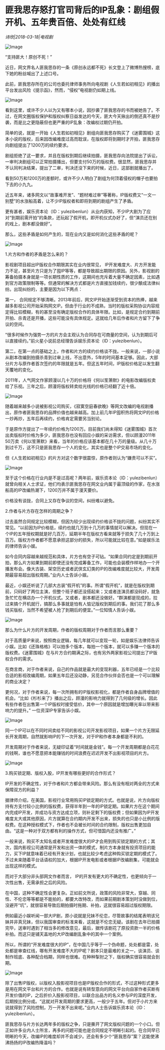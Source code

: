 # 匪我思存怒打官司背后的IP乱象：剧组假开机、五年贵百倍、处处有红线

*诗欣|2018-03-18|电视剧*

![Image](http://static.ylzbl.com/uploads/ueditor/php/upload/image/20180319/1521422869128200.jpeg)

“支持匪大！原创不死！”

近日，网文界名人匪我思存的一条《原创永远都不死》长文登上了微博热搜榜，底下她的粉丝喊出了上述口号。

此前，匪我思存所在的公司也委托律师事务所向电视剧《人生若如初相见》的播出平台发出风险《提示函》，然而，“侵权”电视剧仍如期上线。

![Image](http://p2.pstatp.com/large/pgc-image/1521422793514ad20c02bb9)

看到这里，或许不少人以为又有哪本小说，因抄袭了匪我思存的书而被她告了。不过，在网文圈版权保护和版权纠察日益发达的今天，匪大今天揪出的倒还真不是抄袭，而是比之更隐蔽但也更严重的IP乱象：改编权过期仍开拍。

简单的说，就是一开始《人生若如初相见》剧组向匪我思存购买了《迷雾围城》这本小说的版权，后来因改编难度过高而耽误，在版权即将到期时才开拍，匪我思存向剧组提出了1200万的续约要求。

剧组拒绝了这一要求，并且在版权到期后继续拍摄，匪我思存向法院提出了诉讼，一审判决剧组可以正常拍摄播出，但要支付50万的版权费。很显然，匪我思存并不认同判决结果，提出了二审，判决还没下来的时候，近日，这部剧就播出了。

看到50万和1200万的差额时，或许不少人明白了剧组为何顶着侵权的帽子也要拍下去的小九九。

近五年来，诸多网文以“故事难开发”、“题材难过审”等著称，IP版权费又“一文一别墅”的水涨船高着，让不少IP版权者和即将到期的剧组产生了矛盾。

更有甚者，娱乐资本论（ID：yulezibenlun）从业内获知，不少IP大剧为了应对“到期前需开拍”的条款，还玩起了假开机，即开机仪式办好了，但“演员还在别的戏上，剧本都没做好”。

那么，这些矛盾是如何产生的，现在业内又是如何消化这些矛盾的呢？

![Image](http://p2.pstatp.com/large/pgc-image/1521422793690daf386d956)

1.片方和作者的矛盾是怎么来的？

影视剧项目超出IP版权合作期限其实在业内很常见， IP开发难度大、片方开发能力不足，甚至片方只是为了囤IP等等，都是导致超出期限的原因。另外，影视剧的筹备拍摄本身就是一项长期性质的工作，这期间也充斥着大量不确定因素，比如遇到官方政策限制等等。但通常的解决方式都是片方直接加钱续约，很少酿成法律纠纷。出现纠纷的，主要是因为以下两点：

第一， 合同规定不够清晰。2013年前后，网文IP开始逐渐受到资本的热捧，越来越多影视公司开始采购网文IP。但由于行业的不成熟，当时的版权采购协议内容规定得比较模糊，有的甚至没有确定版权合作的具体年限。比如，是规定合约到期前开拍、杀青还是开播，这些可能没有具体规定。这就给几年后作者和片方留下了争议的空间。

“很多时候作为强势一方的片方会主观认为合同存在可商量的空间，认为到期后可以直接续约。”前火星小说前总经理告诉娱乐资本论（ID：yulezibenlun）。

第二，在第一点的基础之上，作者和片方的续约价格谈不拢。一般来说，一部小说从剧本改编到拍摄杀青到过审上线，不出意外，5年的时间基本足够。因此，大部分片方与原作者首次签约的年限就是五年。但这五年时间，IP版权价格足以发生翻天覆地的变化。

2011年，人气网文作家顾漫以几十万的价格将《何以笙箫默》的电影改编版权卖给了乐视。三年之后，顾漫将版权转卖给光线的价格已经翻了近十倍。

![Image](http://p2.pstatp.com/large/pgc-image/152142279366703e0c2a791)

随着越来越多小说被影视公司购买，《寂寞空庭春欲晚》等网文改编的电视剧播出，原作者匪我思存的品牌价值也越来越高。加上前几年IP囤积热将网文IP的价格一炒再炒，五年后再续约，价格肯定需要另当别论。

于是原作方提出了一年续约价格为1200万。目前我们尚未得知《迷雾围城》首次出卖版权时价格为多少，匪我思存也没有回应小娱的采访需求，但以顾漫2011年50万卖《何以笙箫默》来看，当年的价格应该基本都在几十万的量级。从几十万到过千万，这不只是匪我思存一个人的变化，其实也是整个IP交易市场的变化。

但《人生若如初相见》的片方对这个数字很震惊，原作者则认为“嫌贵可以不买”。

![Image](http://p2.pstatp.com/large/pgc-image/15214227935910ae139b31c)

至于这个价格在行业内是不是过高呢？两年前，娱乐资本论（ID：yulezibenlun）就曾向相关人士求证，他们均表示匪我思存在网文业内属于最顶级的作家，在水涨船高的IP改编热潮下，1200万并不属于漫天要价。

价格没有谈拢，合同上又存在争议的空间，纠纷难以避免。

2.作者与片方存在怎样的周期之争？

过去虽然合同规定比较模糊，但因为较少出现续约价格谈不拢的问题，纠纷其实不常见。“以前因为IP价格低，续约也就几万到十几万的事情就可以解决。但现在一个IP的五年授权期就是好几百万，延期半年在版权方看来就等于损失了几十万到上百万。版权方作者都不愿意承担这部分的损失，所以可能就比较在意。”如是娱乐法的律师告诉小娱。

如今合同内容越来越规范和具体，片方也有空子可钻。“如果合同约定是到期前开拍，那么片方如果到期前即使还没有完成筹备工作，可能也会装模作样地办一个开播发布会。像大古装、架空历史或者武侠玄幻类的IP的改编难度就比较大，开发周期最容易超出版权周期。”业内人士告诉小娱。

最近，小娱还听说了几部大古装“假开机”的事。所谓“假开机”，就是在版权到期前，只码好了两位主演，但整个班子都还没搭起来；又或者连演员都没码好，就急急忙忙在横店办一个开机仪式。又或者，剧本都还没做好。“群演都是现成的，拉过来搞个开机就行，搞那么多事就是怕有人惦记版权到期后的事。我们花了那么多钱买版权，当然不希望被人抢了到期后的便宜。”一位知情人告诉小娱。

![Image](http://p2.pstatp.com/large/pgc-image/1521422793582e46100a8b6)

那么为什么片方的开发周期，作者的版权周期对于作者而言那么重要？

对于高质量IP来说，按照商业逻辑，每几年就可以变现一轮，如是娱乐法律师告诉小娱。比如《还珠格格》可以拍多个版本，每拍一个版本，就可以多赚一个版本的版权费。《迷雾围城》在与片方合约期满之际，也有另外两家影视公司提出了IP版权合作的需求。

在商言商，对于作者来说，自己的作品就是最大的变现利器，五年已经是一个比较合适的影视改编周期，如果五年后还没动静，另觅合作伙伴会否也是一个可以理解的商业决定？

更何况，对于作者来说，每一次所拥有的IP版权影视化，都是作者自身品牌增值的机会。“比如《杉杉来了》播出之后，顾漫的影响力就得到了几何级的增长。因此有些作者在出售第一个IP版权时接受低价，其中一个原因就是增加曝光率以带来影响力的提升。” 一位资深IP专家告诉小娱。

![Image](http://p2.pstatp.com/large/pgc-image/1521422793608c94ee10e20)

同一个IP可以在不同时间卖给不同的影视公司开发影视项目，如果一个片方无限延长开发周期，自然就影响IP的下一次开发，对于IP和作者本身都是不利的。

开发周期对于作者来说，无疑印证着“时间就是金钱”。每一个开发周期都是白花花的钱啊，谁也不愿意把本能赚钱的时间浪费在迟迟开发不出影视项目的片方。

![Image](http://p2.pstatp.com/large/pgc-image/15214227935085fdc9301ba)

3.购买锁定期、版权入股，IP开发有哪些更好的合作形式？

IP开发的不确定性，对于作者和片方都会带来风险。那么有没有相对两全的方式来保障双方的利益？

据律师介绍，在美国，影视行业常用购买IP锁定期的方式。也就是说，片方向版权持有方支付较小比例的版权费，获得半年到一年的IP锁定期。如果片方在这个期间内完成IP开发，并成功与资方达成立项，则补足剩下的版权费；但如果因为IP开发难度太大或其他原因，片方就算在合约期内开发不出来，损失的也只是小比例的版权费。在这种授权模式下，作者也不会被长时间的合约限制，版权出售更加自由。“这是一种对于双方都有利的操作方式，但可惜国内还没有推广。”

一般来说，购买不太知名或者开发难度很大的IP才会用到购买锁定期的方式；其次，国内影视公司通常是开发和出资一体的模式，制片方本身就有投资项目的能力，买下IP就意味着已经有开发计划，也就比较少考虑这种购买锁定期的模式了。不过未来随着平台话语权的加大，根据IP开发电影或者根据IP改编剧集，可能就会出现这样的模式。

而对于大部分非头部网文作者而言， IP的开发有更大的不确定性，也更倾向于一次性出售，无需承担之后的风险。

在中国，这种不确定性会更复杂。正如前文所说，政策的风险非常大，穿越、同性、不伦恋等等都是不能拍的，都要大改特改，而如果前期剧本策划时没做到位，没避开“坑”，就很容易导致后期拍摄时拖期、补拍，这就很容易超过版权期限。

例如最近小娱听闻一部大IP剧，原小说就是兄妹不伦恋，尽管故事的结尾表明该兄妹并非真兄妹，但以我国审查的标准来看，这就是不伦恋无疑。该剧在去年已拍摄完毕，送审时遇到了相当多的修改意见，最后，据传该剧花了原投资款一半的价格补拍。而这只是铺天盖地的大IP改编剧乱象中的其中一个案例。

所以，所谓的“开发难度很大的IP”，在中国几乎等于一个伪命题，处处都是雷，处处都是审查红线，哪有开发难度不大的IP呢？剧本只是最难的关之一，谈演员、谈制作班底、各种配合档期，同样也很难。在种种掣肘之下，版权确实很容易就会到期。

![Image](http://p2.pstatp.com/large/pgc-image/15214227935381274de8828)

除了出售IP版权，以版权入股影视项目也是IP版权合作的形式，不过这种形式更多是用在网文平台和片方的合作。也就是说有转型意向的网文平台向自家作者买断有开发价值的IP，之后折价入股影视项目，以联合出品方的名义参与IP的深度开发，后期按比例分成。“这就对开发周期的要求更高，一般少于五年。但对于小片方来说就得到了风险控制，万一开发不出来呢。”业内人士告诉娱乐资本论（ID：yulezibenlun）。

匪我思存与片方长达两年多的版权之争，只是撕开了网文版权问题的一个小口。但正如许多业内人士所言，再多的问题可能也是合同规定不明晰引起的。在合同早已明晰的今天，改编IP的难度却并不会减少。还会有多少个“匪我思存”案？这能使沸沸扬扬的IP改编热降温吗？

